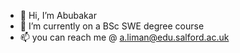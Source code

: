 - 👋 Hi, I’m Abubakar
- 🌱 I’m currently on a BSc SWE degree course
- 📫 you can reach me @ a.liman@edu.salford.ac.uk

<!---
NupeCoder/NupeCoder is a ✨ special ✨ repository because its `README.md` (this file) appears on your GitHub profile.
You can click the Preview link to take a look at your changes.
--->
